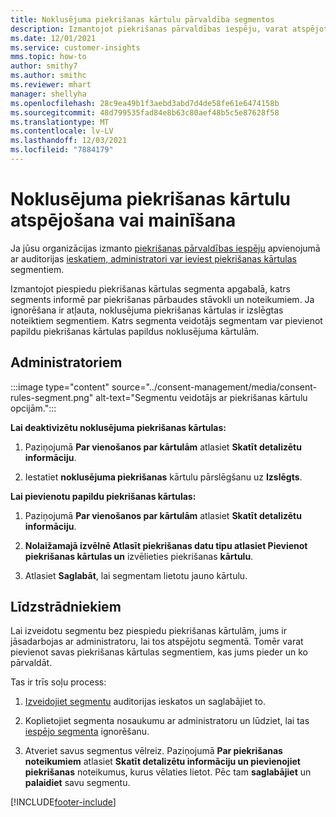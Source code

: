 ```yaml
---
title: Noklusējuma piekrišanas kārtulu pārvaldība segmentos
description: Izmantojot piekrišanas pārvaldības iespēju, varat atspējot vai mainīt noklusējuma piekrišanas kārtulas, ja ir iespējota ignorēšana.
ms.date: 12/01/2021
ms.service: customer-insights
mms.topic: how-to
author: smithy7
ms.author: smithc
ms.reviewer: mhart
manager: shellyha
ms.openlocfilehash: 28c9ea49b1f3aebd3abd7d4de58fe61e6474158b
ms.sourcegitcommit: 48d799535fad84e8b63c80aef48b5c5e87628f58
ms.translationtype: MT
ms.contentlocale: lv-LV
ms.lasthandoff: 12/03/2021
ms.locfileid: "7884179"
---
```

# <a name="disable-or-change-default-consent-rules"></a>Noklusējuma piekrišanas kārtulu atspējošana vai mainīšana

Ja jūsu organizācijas izmanto [piekrišanas pārvaldības iespēju](../consent-management/overview.md) apvienojumā ar auditorijas [ieskatiem, administratori var ieviest piekrišanas kārtulas](activate-consent.md) segmentiem. 

Izmantojot piespiedu piekrišanas kārtulas segmenta apgabalā, katrs segments informē par piekrišanas pārbaudes stāvokli un noteikumiem. Ja ignorēšana ir atļauta, noklusējuma piekrišanas kārtulas ir izslēgtas noteiktiem segmentiem. Katrs segmenta veidotājs segmentam var pievienot papildu piekrišanas kārtulas papildus noklusējuma kārtulām. 

## <a name="for-administrators"></a>Administratoriem

:::image type="content" source="../consent-management/media/consent-rules-segment.png" alt-text="Segmentu veidotājs ar piekrišanas kārtulu opcijām.":::

**Lai deaktivizētu noklusējuma piekrišanas kārtulas:**

1. Paziņojumā **Par vienošanos par kārtulām** atlasiet **Skatīt detalizētu informāciju**. 

1. Iestatiet **noklusējuma piekrišanas** kārtulu pārslēgšanu uz **Izslēgts**.

**Lai pievienotu papildu piekrišanas kārtulas:**

1. Paziņojumā **Par vienošanos par kārtulām** atlasiet **Skatīt detalizētu informāciju**. 

1. **Nolaižamajā izvēlnē Atlasīt piekrišanas datu tipu atlasiet Pievienot piekrišanas kārtulas un** izvēlieties piekrišanas **kārtulu**.

1. Atlasiet **Saglabāt**, lai segmentam lietotu jauno kārtulu.

## <a name="for-contributors"></a>Līdzstrādniekiem

Lai izveidotu segmentu bez piespiedu piekrišanas kārtulām, jums ir jāsadarbojas ar administratoru, lai tos atspējotu segmentā. Tomēr varat pievienot savas piekrišanas kārtulas segmentiem, kas jums pieder un ko pārvaldāt.

Tas ir trīs soļu process: 
1. [Izveidojiet segmentu](segments.md) auditorijas ieskatos un saglabājiet to. 

1. Koplietojiet segmenta nosaukumu ar administratoru un lūdziet, lai tas [iespējo segmenta](activate-consent.md) ignorēšanu. 

1. Atveriet savus segmentus vēlreiz. Paziņojumā **Par piekrišanas noteikumiem** atlasiet **Skatīt detalizētu informāciju un pievienojiet piekrišanas** noteikumus, kurus vēlaties lietot. Pēc tam **saglabājiet** un **palaidiet** savu segmentu.



[!INCLUDE[footer-include](../includes/footer-banner.md)] 
